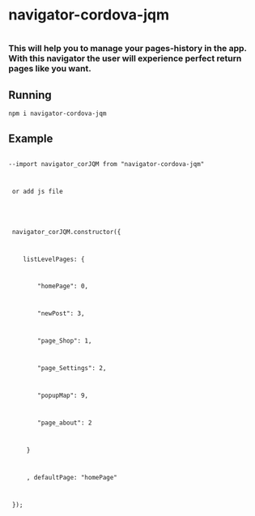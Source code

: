 <h1>navigator-cordova-jqm<h1>

<h3>This will help you to manage your pages-history in the app.
  With this navigator the user will experience perfect return pages like you want.</h3>

<h2>Running</h2>
<pre>
<code>npm i navigator-cordova-jqm</code>
</pre>

<h2>Example</h2>
<pre>
<code> 
--import navigator_corJQM from "navigator-cordova-jqm"
  <p></p>
 or add js file
  <p></p>  <p></p>
 navigator_corJQM.constructor({
     <p></p>
    listLevelPages: {
        <p></p>
        "homePage": 0,
        <p></p>
        "newPost": 3,
        <p></p>
        "page_Shop": 1,
        <p></p>
        "page_Settings": 2,
        <p></p>
        "popupMap": 9,
        <p></p>
        "page_about": 2
        <p></p>
     }
     <p></p>
     , defaultPage: "homePage"
     <p></p>
 });
</code>
</pre>

